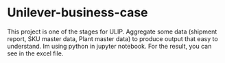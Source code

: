 # Unilever-business-case
This project is one of the stages for ULIP. Aggregate some data (shipment report, SKU master data, Plant master data) to produce output that easy to understand.
Im using python in jupyter notebook.
For the result, you can see in the excel file.
